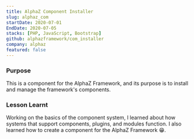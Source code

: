```yaml
---
title: AlphaZ Component Installer
slug: alphaz_com
startDate: 2020-07-01
EndDate: 2020-07-05
stacks: [PHP, JavaScript, Bootstrap]
github: alphazframework/com_installer
company: alphaz
featured: false
---
```


### Purpose
This is a component for the AlphaZ Framework, and its purpose is to install and manage the framework's components.

### Lesson Learnt
Working on the basics of the component system, I learned about how systems that support components, plugins, and modules function. I also learned how to create a component for the AlphaZ Framework 😁.


